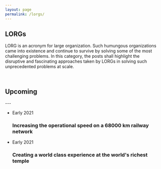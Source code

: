 ```yaml
---
layout: page
permalink: /lorgs/
---
```

<h2>LORGs</h2>

LORG is an acronym for large organization. Such humungous organizations came into existence and continue to survive by solving some of the most challenging problems. In this category, the posts shall highlight the disruptive and fascinating approaches taken by LORGs in solving such unprecedented problems at scale.

<br>
<h2 class="post-list-heading">Upcoming</h2>
---
<br>
<ul class="post-list"><li><span class="post-meta">Early 2021</span>
        <h3>
          <a class="post-link">
            Increasing the operational speed on a 68000 km railway network
          </a>
        </h3></li><li><span class="post-meta">Early 2021</span>
        <h3>
          <a class="post-link">
            Creating a world class experience at the world's richest temple 
          </a>
        </h3></li>
        </ul>